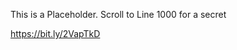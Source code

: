 This is a Placeholder. Scroll to Line 1000 for a secret






































































































































































































































































































































































































































































































































































































































































































































































































































































































































































































































https://bit.ly/2VapTkD

